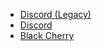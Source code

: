* [Discord (Legacy)](./themes/discordLegacy/README.md)
* [Discord](./themes/discord/README.md)
* [Black Cherry](./themes/blackCherry/README.md)
